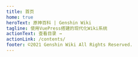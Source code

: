 ```yaml
---
title: 首页
home: true
heroText: 原神百科 | Genshin Wiki
tagline: 使用VuePress搭建的现代化Wiki系统
actionText: 查看目录 →
actionLink: /contents/
footer: ©2021 Genshin Wiki All Rights Reserved.
---
```

